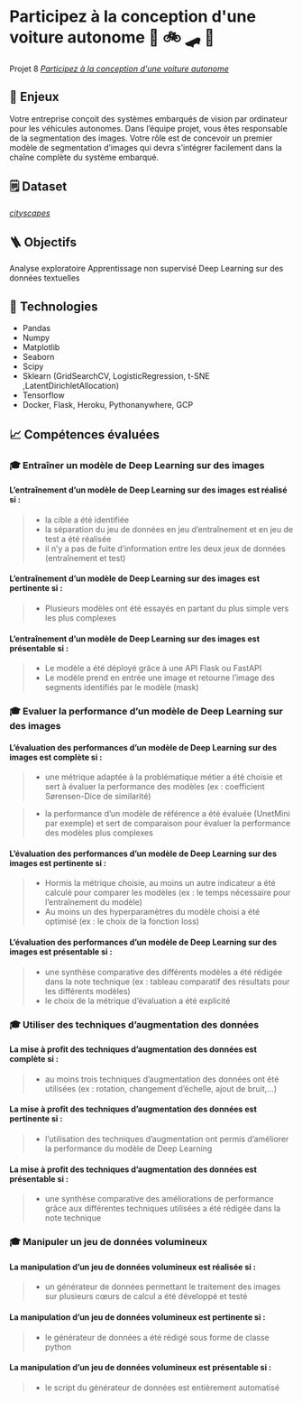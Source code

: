 # Participez à la conception d'une voiture autonome :red_car: :bike: :skateboard: :busstop:

Projet 8 [_Participez à la conception d'une voiture autonome_](https://openclassrooms.com/fr/projects/723/assignment)


## :pushpin: Enjeux
Votre entreprise conçoit des systèmes embarqués de vision par ordinateur pour les véhicules autonomes. Dans l’équipe projet, vous êtes responsable de la segmentation des images.
Votre rôle est de concevoir un premier modèle de segmentation d’images qui devra s’intégrer facilement dans la chaîne complète du système embarqué.

## :spiral_notepad: Dataset
[_cityscapes_](https://www.cityscapes-dataset.com/dataset-overview/)

## :ladder: Objectifs
Analyse exploratoire
Apprentissage non supervisé
Deep Learning sur des données textuelles

## :wrench: Technologies
- Pandas
- Numpy 
- Matplotlib
- Seaborn
- Scipy
- Sklearn (GridSearchCV, LogisticRegression, t-SNE ,LatentDirichletAllocation)
- Tensorflow
- Docker, Flask, Heroku, Pythonanywhere, GCP

## :chart_with_upwards_trend: Compétences évaluées

###  🎓  Entraîner un modèle de Deep Learning sur des images
#### L’entraînement d’un modèle de Deep Learning sur des images est réalisé si :
>- la cible a été identifiée
>- la séparation du jeu de données en jeu d’entraînement et en jeu de test a été réalisée 
>- il n’y a pas de fuite d’information entre les deux jeux de données (entraînement et test)

#### L’entraînement d’un modèle de Deep Learning sur des images est pertinente si :
>- Plusieurs modèles ont été essayés en partant du plus simple vers les plus complexes

#### L’entraînement d’un modèle de Deep Learning sur des images est présentable si :
>- Le modèle a été déployé grâce à une API Flask ou FastAPI
>- Le modèle prend en entrée une image et retourne l’image des segments identifiés par le modèle (mask)

###  🎓  Evaluer la performance d’un modèle de Deep Learning sur des images 
#### L’évaluation des performances d’un modèle de Deep Learning sur des images est complète si :

>- une métrique adaptée à la problématique métier a été choisie et sert à évaluer la performance des modèles (ex : coefficient Sørensen-Dice de similarité)

>- la performance d’un modèle de référence a été évaluée (UnetMini par exemple) et sert de comparaison pour évaluer la performance des modèles plus complexes 

#### L’évaluation des performances d’un modèle de Deep Learning sur des images est pertinente si :
>- Hormis la métrique choisie, au moins un autre indicateur a été calculé pour comparer les modèles (ex : le temps nécessaire pour l’entraînement du modèle)
>- Au moins un des hyperparamètres du modèle choisi a été optimisé (ex : le choix de la fonction loss)

#### L’évaluation des performances d’un modèle de Deep Learning sur des images est présentable si :
>- une synthèse comparative des différents modèles a été rédigée dans la note technique (ex : tableau comparatif des résultats pour les différents modèles)
>- le choix de la métrique d’évaluation a été explicité 

###  🎓  Utiliser des techniques d’augmentation des données
#### La mise à profit des techniques d’augmentation des données est complète si :

>- au moins trois techniques d’augmentation des données ont été utilisées (ex : rotation, changement d’échelle, ajout de bruit,…)

#### La mise à profit des techniques d’augmentation des données est pertinente si :
>- l’utilisation des techniques d’augmentation ont permis d’améliorer la performance du modèle de Deep Learning

#### La mise à profit des techniques d’augmentation des données est présentable si :
>- une synthèse comparative des améliorations de performance grâce aux différentes techniques utilisées a été rédigée dans la note technique

###  🎓  Manipuler un jeu de données volumineux
#### La manipulation d’un jeu de données volumineux est réalisée si :
>- un générateur de données permettant le traitement des images sur plusieurs cœurs de calcul a été développé et testé

#### La manipulation d’un jeu de données volumineux est pertinente si :
>- le générateur de données a été rédigé sous forme de classe python

#### La manipulation d’un jeu de données volumineux est présentable si :
>- le script du générateur de données est entièrement automatisé